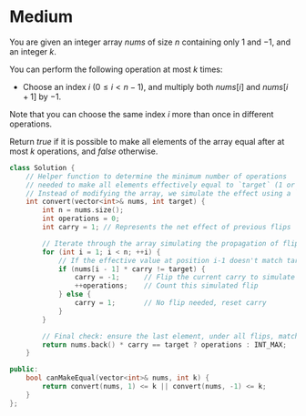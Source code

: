 # Medium

You are given an integer array $nums$ of size $n$ containing only $1$ and $-1$, and an integer $k$.

You can perform the following operation at most $k$ times:

- Choose an index $i$ ($0 \leq i < n - 1$), and multiply both $nums[i]$ and $nums[i + 1]$ by $-1$.

Note that you can choose the same index $i$ more than once in different operations.

Return $true$ if it is possible to make all elements of the array equal after at most $k$ operations, and $false$ otherwise.

```cpp
class Solution {
    // Helper function to determine the minimum number of operations
    // needed to make all elements effectively equal to `target` (1 or -1).
    // Instead of modifying the array, we simulate the effect using a `carry` multiplier.
    int convert(vector<int>& nums, int target) {
        int n = nums.size();
        int operations = 0;
        int carry = 1; // Represents the net effect of previous flips

        // Iterate through the array simulating the propagation of flips
        for (int i = 1; i < n; ++i) {
            // If the effective value at position i-1 doesn't match target
            if (nums[i - 1] * carry != target) {
                carry = -1;      // Flip the current carry to simulate a flip at nums[i]
                ++operations;    // Count this simulated flip
            } else {
                carry = 1;       // No flip needed, reset carry
            }
        }

        // Final check: ensure the last element, under all flips, matches target
        return nums.back() * carry == target ? operations : INT_MAX;
    }

public:
    bool canMakeEqual(vector<int>& nums, int k) {
        return convert(nums, 1) <= k || convert(nums, -1) <= k;
    }
};
```
